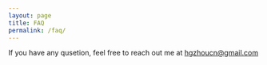 ```yaml
---
layout: page
title: FAQ
permalink: /faq/
---
```


If you have any qusetion, feel free to reach out me at hgzhoucn@gmail.com
